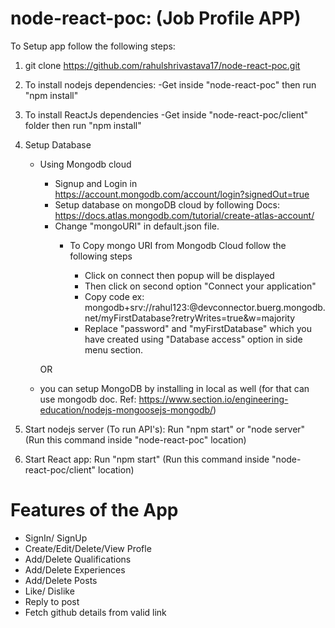 # node-react-poc: (Job Profile APP)
To Setup app follow the following steps:
1. git clone https://github.com/rahulshrivastava17/node-react-poc.git
2. To install nodejs dependencies:
    -Get inside "node-react-poc" then run "npm install"
3. To install ReactJs dependencies
    -Get inside "node-react-poc/client" folder then run "npm install"
4. Setup Database
    - Using Mongodb cloud
        - Signup and Login in https://account.mongodb.com/account/login?signedOut=true
        - Setup database on mongoDB cloud by following Docs: https://docs.atlas.mongodb.com/tutorial/create-atlas-account/
        - Change "mongoURI" in default.json file.
           - To Copy mongo URI from Mongodb Cloud follow the following steps
            
              - Click on connect then popup will be displayed
              - Then click on second option "Connect your application" 
              - Copy code ex: mongodb+srv://rahul123:<password>@devconnector.buerg.mongodb.net/myFirstDatabase?retryWrites=true&w=majority
              - Replace "password" and "myFirstDatabase" which you have created using "Database access" option in side menu section.
    
    
      OR
    
    - you can setup MongoDB by installing in local as well (for that can use mongodb doc. Ref: https://www.section.io/engineering-education/nodejs-mongoosejs-mongodb/)
     
5. Start nodejs server (To run API's): Run "npm start" or "node server" (Run this command inside "node-react-poc" location)
6. Start React app: Run "npm start" (Run this command inside "node-react-poc/client" location)

    
# Features of the App
- SignIn/ SignUp 
- Create/Edit/Delete/View Profle
- Add/Delete Qualifications
- Add/Delete Experiences
- Add/Delete Posts
- Like/ Dislike
- Reply to post
- Fetch github details from valid link
